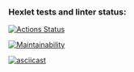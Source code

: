 ### Hexlet tests and linter status:
[![Actions Status](https://github.com/AlexTeneneva/python-project-49/actions/workflows/hexlet-check.yml/badge.svg)](https://github.com/AlexTeneneva/python-project-49/actions)

[![Maintainability](https://api.codeclimate.com/v1/badges/2e59aa1a90e835d1182b/maintainability)](https://codeclimate.com/github/AlexTeneneva/python-project-49/maintainability)

[![asciicast](https://https://asciinema.org/a/hMf2UfQUzIpKF6YdNs1z4R51N.svg)](https://https://asciinema.org/a/hMf2UfQUzIpKF6YdNs1z4R51N)